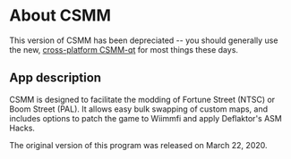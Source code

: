 # About CSMM
This version of CSMM has been depreciated -- you should generally use the new, [cross-platform CSMM-qt](https://github.com/FortuneStreetModding/csmm-qt) for most things these days.

## App description
CSMM is designed to facilitate the modding of Fortune Street (NTSC) or Boom Street (PAL). It allows easy bulk swapping of custom maps, and includes options to patch the game to Wiimmfi and apply Deflaktor's ASM Hacks.

The original version of this program was released on March 22, 2020.
